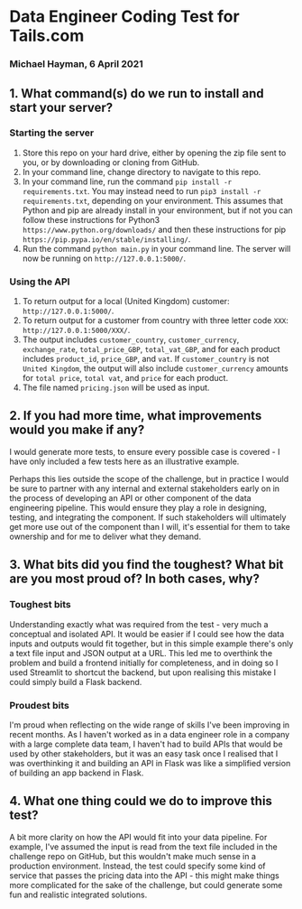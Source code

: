 # Data Engineer Coding Test for Tails.com
### Michael Hayman, 6 April 2021

## 1.  What command(s) do we run to install and start your server?

### Starting the server

1. Store this repo on your hard drive, either by opening the zip file sent to you, or by downloading or cloning from GitHub.
2. In your command line, change directory to navigate to this repo.
3. In your command line, run the command `pip install -r requirements.txt`. You may instead need to run `pip3 install -r requirements.txt`, depending on your environment. This assumes that Python and pip are already install in your environment, but if not you can follow these instructions for Python3 `https://www.python.org/downloads/` and then these instructions for pip `https://pip.pypa.io/en/stable/installing/`.
6. Run the command `python main.py` in your command line. The server will now be running on `http://127.0.0.1:5000/`.

### Using the API

1. To return output for a local (United Kingdom) customer: `http://127.0.0.1:5000/`.
2. To return output for a customer from country with three letter code `XXX`: `http://127.0.0.1:5000/XXX/`.
3. The output includes `customer_country`, `customer_currency`, `exchange_rate`, `total_price_GBP`, `total_vat_GBP`, and for each product includes `product_id`, `price_GBP`, and `vat`. If `customer_country` is not `United Kingdom`, the output will also include `customer_currency` amounts for `total price`, `total vat`, and `price` for each product.
4. The file named `pricing.json` will be used as input.

## 2.  If you had more time, what improvements would you make if any?

I would generate more tests, to ensure every possible case is covered - I have only included a few tests here as an illustrative example.

Perhaps this lies outside the scope of the challenge, but in practice I would be sure to partner with any internal and external stakeholders early on in the process of developing an API or other component of the data engineering pipeline. This would ensure they play a role in designing, testing, and integrating the component. If such stakeholders will ultimately get more use out of the component than I will, it's essential for them to take ownership and for me to deliver what they demand.

## 3.  What bits did you find the toughest? What bit are you most proud of? In both cases, why?

### Toughest bits

Understanding exactly what was required from the test - very much a conceptual and isolated API. It would be easier if I could see how the data inputs and outputs would fit together, but in this simple example there's only a text file input and JSON output at a URL. This led me to overthink the problem and build a frontend initially for completeness, and in doing so I used Streamlit to shortcut the backend, but upon realising this mistake I could simply build a Flask backend.

### Proudest bits

I'm proud when reflecting on the wide range of skills I've been improving in recent months. As I haven't worked as in a data engineer role in a company with a large complete data team, I haven't had to build APIs that would be used by other stakeholders, but it was an easy task once I realised that I was overthinking it and building an API in Flask was like a simplified version of building an app backend in Flask.

## 4.  What one thing could we do to improve this test?

A bit more clarity on how the API would fit into your data pipeline. For example, I've assumed the input is read from the text file included in the challenge repo on GitHub, but this wouldn't make much sense in a production environment. Instead, the test could specify some kind of service that passes the pricing data into the API - this might make things more complicated for the sake of the challenge, but could generate some fun and realistic integrated solutions.
